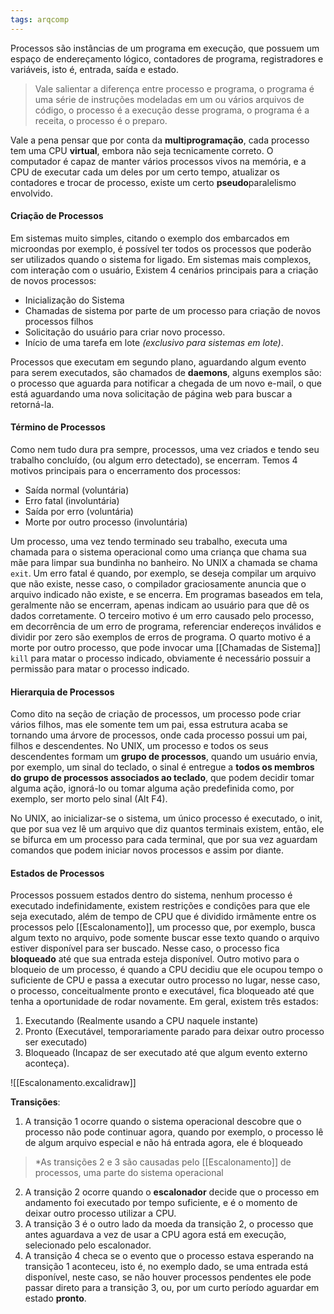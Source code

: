 ```yaml
---
tags: arqcomp
---
```


Processos são instâncias de um programa em execução, que possuem um espaço de endereçamento lógico, contadores de programa, registradores e variáveis, isto é, entrada, saída e estado. 

> Vale salientar a diferença entre processo e programa, o programa é uma série de instruções modeladas em um ou vários arquivos de código, o processo é a execução desse programa, o programa é a receita, o processo é o preparo.

Vale a pena pensar que por conta da **multiprogramação**, cada processo tem uma CPU **virtual**, embora não seja tecnicamente correto. O computador é capaz de manter vários processos vivos na memória, e a CPU de executar cada um deles por um certo tempo, atualizar os contadores e trocar de processo, existe um certo **pseudo**paralelismo envolvido.

#### Criação de Processos

Em sistemas muito simples, citando o exemplo dos embarcados em microondas por exemplo, é possível ter todos os processos que poderão ser utilizados quando o sistema for ligado. Em sistemas mais complexos, com interação com o usuário, Existem 4 cenários principais para a criação de novos processos:

- Inicialização do Sistema
- Chamadas de sistema por parte de um processo para criação de novos processos filhos
- Solicitação do usuário para criar novo processo.
- Início de uma tarefa em lote *(exclusivo para sistemas em lote)*.

Processos que executam em segundo plano, aguardando algum evento para serem executados, são chamados de **daemons**, alguns exemplos são: o processo que aguarda para notificar a chegada de um novo e-mail, o que está aguardando uma nova solicitação de página web para buscar a retorná-la.

#### Término de Processos

Como nem tudo dura pra sempre, processos, uma vez criados e tendo seu trabalho concluído, (ou algum erro detectado), se encerram. Temos 4 motivos principais para o encerramento dos processos:

- Saída normal (voluntária)
- Erro fatal (involuntária)
- Saída por erro (voluntária)
- Morte por outro processo (involuntária)

Um processo, uma vez tendo terminado seu trabalho, executa uma chamada para o sistema operacional como uma criança que chama sua mãe para limpar sua bundinha no banheiro. No UNIX a chamada se chama `exit`. 
Um erro fatal é quando, por exemplo, se deseja compilar um arquivo que não existe, nesse caso, o compilador graciosamente anuncia que o arquivo indicado não existe, e se encerra. Em programas baseados em tela, geralmente não se encerram, apenas indicam ao usuário para que dê os dados corretamente.
O terceiro motivo é um erro causado pelo processo, em decorrência de um erro de programa, referenciar endereços inválidos e dividir por zero são exemplos de erros de programa.
O quarto motivo é a morte por outro processo, que pode invocar uma [[Chamadas de Sistema]] `kill` para matar o processo indicado, obviamente é necessário possuir a permissão para matar o processo indicado.

#### Hierarquia de Processos

Como dito na seção de criação de processos, um processo pode criar vários filhos, mas  ele somente tem um pai, essa estrutura acaba se tornando uma árvore de processos, onde cada processo possui um pai, filhos e descendentes. No UNIX, um processo e todos os seus descendentes formam um **grupo de processos**, quando um usuário envia, por exemplo, um sinal do teclado, o sinal é entregue a **todos os membros do grupo de processos associados ao teclado**, que podem decidir tomar alguma ação, ignorá-lo ou tomar alguma ação predefinida como, por exemplo, ser morto pelo sinal (Alt F4).

No UNIX, ao inicializar-se o sistema, um único processo é executado, o init, que por sua vez lê um arquivo que diz quantos terminais existem, então, ele se bifurca em um processo para cada terminal, que por sua vez aguardam comandos que podem iniciar novos processos e assim por diante.

#### Estados de Processos

Processos possuem estados dentro do sistema, nenhum processo é executado indefinidamente, existem restrições e condições para que ele seja executado, além de tempo de CPU que é dividido irmãmente entre os processos pelo [[Escalonamento]], um processo que, por exemplo, busca algum texto no arquivo, pode somente buscar esse texto quando o arquivo estiver disponível para ser buscado. Nesse caso, o processo fica **bloqueado** até que sua entrada esteja disponível. Outro motivo para o bloqueio de um processo, é quando a CPU decidiu que ele ocupou tempo o suficiente de CPU e passa a executar outro processo no lugar, nesse caso, o processo, conceitualmente pronto e executável, fica bloqueado até que tenha a oportunidade de rodar novamente. Em geral, existem três estados:

1. Executando (Realmente usando a CPU naquele instante)
2. Pronto (Executável, temporariamente parado para deixar outro processo ser executado)
3. Bloqueado (Incapaz de ser executado até que algum evento externo aconteça).

![[Escalonamento.excalidraw]]

**Transições**:
 1. A transição 1 ocorre quando o sistema operacional descobre que o processo não pode continuar agora, quando por exemplo, o processo lê de algum arquivo especial e não há entrada agora, ele é bloqueado
 
 >*As transições 2 e 3 são causadas pelo [[Escalonamento]] de processos, uma parte do sistema operacional

2.  A transição 2 ocorre quando o **escalonador** decide que o processo em andamento foi executado por tempo suficiente, e é o momento de deixar outro processo utilizar a CPU.
3. A transição 3 é o outro lado da moeda da transição 2, o processo que antes aguardava a vez de usar a CPU agora está em execução, selecionado pelo escalonador.
4. A transição 4 checa se o evento que o processo estava esperando na transição 1 aconteceu, isto é, no exemplo dado, se uma entrada está disponível, neste caso, se não houver processos pendentes ele pode passar direto para a transição 3, ou, por um curto período aguardar em estado **pronto**.

